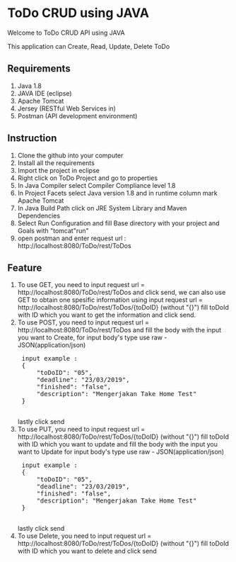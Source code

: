 # ToDo CRUD using JAVA

<p>Welcome to ToDo CRUD API using JAVA</p>
<p>This application can Create, Read, Update, Delete ToDo</p>

## Requirements

1. Java 1.8
2. JAVA IDE (eclipse)
3. Apache Tomcat
4. Jersey (RESTful Web Services in)
5. Postman (API development environment)


## Instruction

1. Clone the github into your computer
2. Install all the requirements
3. Import the project in eclipse
4. Right click on ToDo Project and go to properties
5. In Java Compiler select Compiler Compliance level 1.8
6. In Project Facets select Java version 1.8 and in runtime column mark Apache Tomcat
7. In Java Build Path click on JRE System Library and Maven Dependencies
8. Select Run Configuration and fill Base directory with your project and Goals with "tomcat<tomcatVersion>"run"
9. open postman and enter request url : http://localhost:8080/ToDo/rest/ToDos


## Feature
1. To use GET, you need to input request url = http://localhost:8080/ToDo/rest/ToDos and click send, we can also use GET to obtain one      spesific information using input request url =  http://localhost:8080/ToDo/rest/ToDos/{toDoID} (without "{}") fill toDoId with ID        which you want to get the information and click send.
2. To use POST, you need to input request url = http://localhost:8080/ToDo/rest/ToDos and fill the body with the input you want to Create,
   for input body's type use raw - JSON(application/json)
   <pre>
	input example :
	{
		"toDoID": "05",
		"deadline": "23/03/2019",
		"finished": "false",
		"description": "Mengerjakan Take Home Test"
	}
	</pre>
	lastly click send
3. To use PUT, you need to input request url = http://localhost:8080/ToDo/rest/ToDos/{toDoID} (without "{}") fill toDoId with ID which      you want to update and fill the body with the input you want to Update
   for input body's type use raw - JSON(application/json)
   <pre>
	input example :
	{
		"toDoID": "05",
		"deadline": "23/03/2019",
		"finished": "false",
		"description": "Mengerjakan Take Home Test"
	}
	</pre>
	lastly click send
4. To use Delete, you need to input request url = http://localhost:8080/ToDo/rest/ToDos/{toDoID} (without "{}") fill toDoId with ID        which you want to delete and click send



